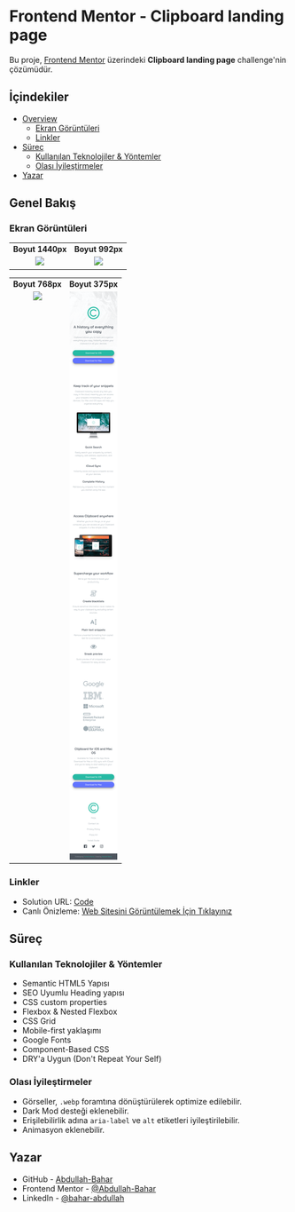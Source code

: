 # Frontend Mentor - Clipboard landing page

Bu proje, [Frontend Mentor](https://www.frontendmentor.io/challenges/clipboard-landing-page-5cc9bccd6c4c91111378ecb9) üzerindeki **Clipboard landing page** challenge'nin çözümüdür.

## İçindekiler

- [Overview](#overview)
  - [Ekran Görüntüleri](#ekran-görüntüleri)
  - [Linkler](#links)
- [Süreç](#süreç)
  - [Kullanılan Teknolojiler & Yöntemler](#kullanılan-teknolojiler--yöntemler)
  - [Olası İyileştirmeler](#olası-i̇yileştirmeler)
- [Yazar](#yazar)

## Genel Bakış

### Ekran Görüntüleri

<table>
	<tr>
  		<td align="center"><strong>Boyut 1440px</strong></td>
  		<td align="center"><strong>Boyut 992px</strong></td>
	</tr>
  	<tr>
  	  	<td align="center" valign="top">
  	    	<img src="./screenshots/1440px.png">
  	  	</td>
		<td align="center" valign="top">
  	   		<img src="./screenshots/992px.png">
  	  	</td>
  	</tr>
</table>

<table>
  	<tr>
  		<td align="center"><strong>Boyut 768px</strong></td>
  		<td align="center"><strong>Boyut 375px</strong></td>
	</tr>
  	<tr>
  	  	<td align="center" valign="top">
  	   		<img src="./screenshots/768px.png">
  	  	</td>
  	  	<td align="center" valign="top">
  	    	<img src="./screenshots/375px.png">
  	  	</td>
  	</tr>
</table>


### Linkler

- Solution URL: [Code](https://your-solution-url.com)
- Canlı Önizleme: [Web Sitesini Görüntülemek İçin Tıklayınız](https://your-live-site-url.com)

## Süreç

### Kullanılan Teknolojiler & Yöntemler
- Semantic HTML5 Yapısı
- SEO Uyumlu Heading yapısı
- CSS custom properties
- Flexbox & Nested Flexbox
- CSS Grid
- Mobile-first yaklaşımı
- Google Fonts
- Component-Based CSS
- DRY'a Uygun (Don't Repeat Your Self)

### Olası İyileştirmeler

- Görseller, `.webp` foramtına dönüştürülerek optimize edilebilir.
- Dark Mod desteği eklenebilir.
- Erişilebilirlik adına `aria-label` ve `alt` etiketleri iyileştirilebilir.
- Animasyon eklenebilir.

## Yazar

- GitHub - [Abdullah-Bahar](https://github.com/Abdullah-Bahar)
- Frontend Mentor - [@Abdullah-Bahar](https://www.frontendmentor.io/profile/Abdullah-Bahar)
- LinkedIn - [@bahar-abdullah](https://www.linkedin.com/in/bahar-abdullah/)
